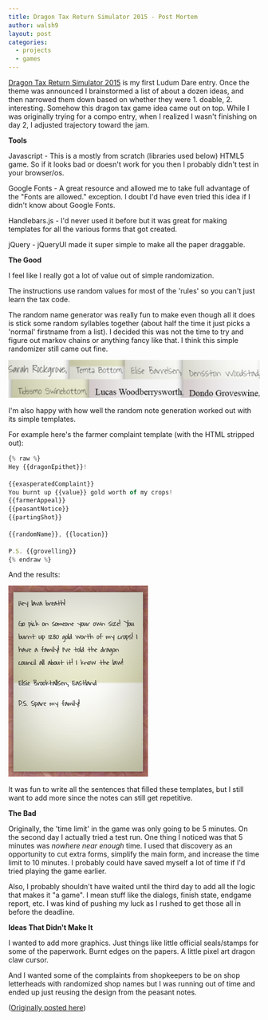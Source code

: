 ```yaml
---
title: Dragon Tax Return Simulator 2015 - Post Mortem
author: walsh9
layout: post
categories:
  - projects
  - games
---
```

[Dragon Tax Return Simulator 2015](http://ludumdare.com/compo/ludum-dare-33/?action=preview&amp;uid=56320) is my first Ludum Dare entry. Once the theme was announced I brainstormed a list of about a dozen ideas, and then narrowed them down based on whether they were 1. doable, 2. interesting. Somehow this dragon tax game idea came out on top. While I was originally trying for a compo entry, when I realized I wasn't finishing on day 2, I adjusted trajectory toward the jam.

**Tools**

Javascript - This is a mostly from scratch (libraries used below) HTML5 game. So if it looks bad or doesn't work for you then I probably didn't test in your browser/os.

Google Fonts - A great resource and allowed me to take full advantage of the "Fonts are allowed." exception. I doubt I'd have even tried this idea if I didn't know about Google Fonts.

Handlebars.js - I'd never used it before but it was great for making templates for all the various forms that got created.

jQuery - jQueryUI made it super simple to make all the paper draggable.

**The Good**

I feel like I really got a lot of value out of simple randomization.

The instructions use random values for most of the 'rules' so you can't just learn the tax code.

The random name generator was really fun to make even though all it does is stick some random syllables together (about half the time it just picks a 'normal' firstname from a list). I decided this was not the time to try and figure out markov chains or anything fancy like that. I think this simple randomizer still came out fine.

![Names](/i/names2-550x83.png)

I'm also happy with how well the random note generation worked out with its simple templates.

For example here's the farmer complaint template (with the HTML stripped out):

```javascript
{% raw %}
Hey {{dragonEpithet}}!

{{exasperatedComplaint}}
You burnt up {{value}} gold worth of my crops!
{{farmerAppeal}}
{{peasantNotice}}
{{partingShot}}

{{randomName}}, {{location}}

P.S. {{grovelling}}
{% endraw %}
```

And the results:

![farmer complaint note](/i/complaint.png)

It was fun to write all the sentences that filled these templates, but I still want to add more since the notes can still get repetitive.

**The Bad**

Originally, the 'time limit' in the game was only going to be 5 minutes. On the second day I actually tried a test run. One thing I noticed was that 5 minutes was *nowhere near enough* time. I used that discovery as an opportunity to cut extra forms, simplify the main form, and increase the time limit to 10 minutes. I probably could have saved myself a lot of time if I'd tried playing the game earlier.

Also, I probably shouldn't have waited until the third day to add all the logic that makes it "a game". I mean stuff like the dialogs, finish state, endgame report, etc. I was kind of pushing my luck as I rushed to get those all in before the deadline.

**Ideas That Didn't Make It**

I wanted to add more graphics. Just things like little official seals/stamps for some of the paperwork. Burnt edges on the papers. A little pixel art dragon claw cursor.

And I wanted some of the complaints from shopkeepers to be on shop letterheads with randomized shop names but I was running out of time and ended up just reusing the design from the peasant notes.

([Originally posted here](http://ludumdare.com/compo/2015/08/25/dragon-tax-return-simulator-2015-post-mortem/))
